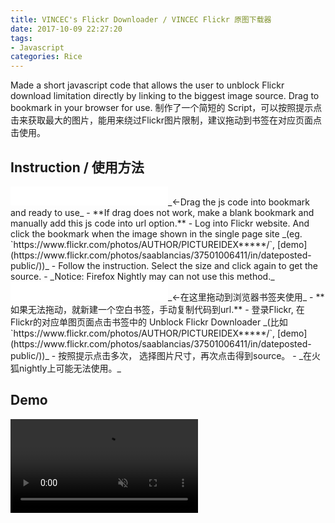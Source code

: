 ```yaml
---
title: VINCEC's Flickr Downloader / VINCEC Flickr 原图下载器
date: 2017-10-09 22:27:20
tags:
- Javascript
categories: Rice
---
```

Made a short javascript code that allows the user to unblock Flickr download limitation directly by linking to the biggest image source. Drag to bookmark in your browser for use.
制作了一个简短的 Script，可以按照提示点击来获取最大的图片，能用来绕过Flickr图片限制，建议拖动到书签在对应页面点击使用。

## Instruction / 使用方法
<iframe src="/res/unblock-flickr-downloader/index.html" allowtransparency="false" style="border:none;height:30px;width:50%"></iframe>_<-Drag the js code into bookmark and ready to use_
- **If drag does not work, make a blank bookmark and manually add this js code into url option.**
- Log into Flickr website. And click the bookmark when the image shown in the single page site _(eg. `https://www.flickr.com/photos/AUTHOR/PICTUREIDEX*****/`, [demo](https://www.flickr.com/photos/saablancias/37501006411/in/dateposted-public/))_
- Follow the instruction. Select the size and click again to get the source.
- _Notice: Firefox Nightly may can not use this method._

 <iframe src="/res/unblock-flickr-downloader/index.html" allowtransparency="false" style="border:none;height:30px;width:50%"></iframe>_<-在这里拖动到浏览器书签夹使用_
- **如果无法拖动，就新建一个空白书签，手动复制代码到url.**
- 登录Flickr, 在Flickr的对应单图页面点击书签中的 Unblock Flickr Downloader _(比如 `https://www.flickr.com/photos/AUTHOR/PICTUREIDEX*****/`, [demo](https://www.flickr.com/photos/saablancias/37501006411/in/dateposted-public/))_
- 按照提示点击多次， 选择图片尺寸，再次点击得到source。
- _在火狐nightly上可能无法使用。_

## Demo
<video src="https://i.imgur.com/jGdHPA1.mp4" autoplay="" muted="" loop="">
Your Browser does not support see this gif file, upgrade to Firefox 3.5+, Google Chrome, or Safari.
</video>